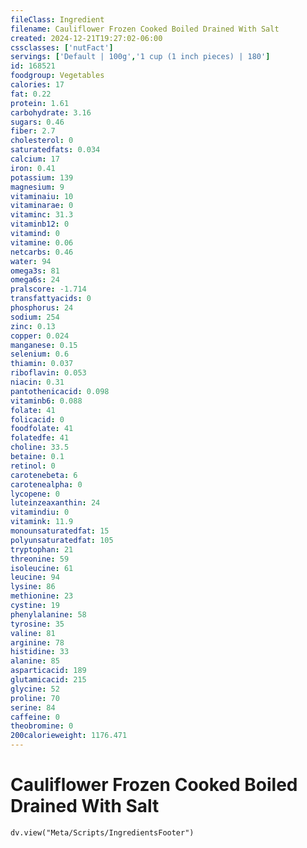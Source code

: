 ```yaml
---
fileClass: Ingredient
filename: Cauliflower Frozen Cooked Boiled Drained With Salt
created: 2024-12-21T19:27:02-06:00
cssclasses: ['nutFact']
servings: ['Default | 100g','1 cup (1 inch pieces) | 180']
id: 168521
foodgroup: Vegetables
calories: 17
fat: 0.22
protein: 1.61
carbohydrate: 3.16
sugars: 0.46
fiber: 2.7
cholesterol: 0
saturatedfats: 0.034
calcium: 17
iron: 0.41
potassium: 139
magnesium: 9
vitaminaiu: 10
vitaminarae: 0
vitaminc: 31.3
vitaminb12: 0
vitamind: 0
vitamine: 0.06
netcarbs: 0.46
water: 94
omega3s: 81
omega6s: 24
pralscore: -1.714
transfattyacids: 0
phosphorus: 24
sodium: 254
zinc: 0.13
copper: 0.024
manganese: 0.15
selenium: 0.6
thiamin: 0.037
riboflavin: 0.053
niacin: 0.31
pantothenicacid: 0.098
vitaminb6: 0.088
folate: 41
folicacid: 0
foodfolate: 41
folatedfe: 41
choline: 33.5
betaine: 0.1
retinol: 0
carotenebeta: 6
carotenealpha: 0
lycopene: 0
luteinzeaxanthin: 24
vitamindiu: 0
vitamink: 11.9
monounsaturatedfat: 15
polyunsaturatedfat: 105
tryptophan: 21
threonine: 59
isoleucine: 61
leucine: 94
lysine: 86
methionine: 23
cystine: 19
phenylalanine: 58
tyrosine: 35
valine: 81
arginine: 78
histidine: 33
alanine: 85
asparticacid: 189
glutamicacid: 215
glycine: 52
proline: 70
serine: 84
caffeine: 0
theobromine: 0
200calorieweight: 1176.471
---
```


# Cauliflower Frozen Cooked Boiled Drained With Salt

```dataviewjs
dv.view("Meta/Scripts/IngredientsFooter")
```